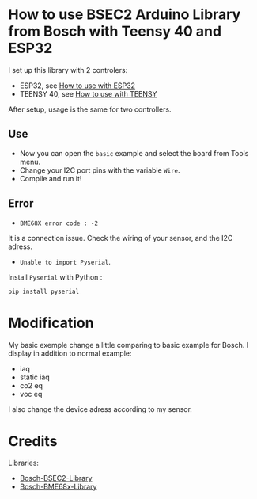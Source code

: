 # How to use BSEC2 Arduino Library from Bosch with Teensy 40 and ESP32

I set up this library with 2 controlers:
* ESP32, see [How to use with ESP32](README_ESP32.md)
* TEENSY 40, see [How to use with TEENSY](README_TEENSY40.md)

After setup, usage is the same for two controllers.

## Use

* Now you can open the `basic` example and select the board from Tools menu.
* Change your I2C port pins with the variable `Wire`.
* Compile and run it!


## Error

* `BME68X error code : -2`

It is a connection issue.
Check the wiring of your sensor, and the I2C adress.

* `Unable to import Pyserial`. 

Install `Pyserial` with Python : 
```
pip install pyserial
```

# Modification

My basic exemple change a little comparing to basic example for Bosch.
I display in addition to normal example:
* iaq
* static iaq
* co2 eq
* voc eq 

I also change the device adress according to my sensor.

# Credits

Libraries:
* [Bosch-BSEC2-Library](https://github.com/BoschSensortec/Bosch-BSEC2-Library)
* [Bosch-BME68x-Library](https://github.com/BoschSensortec/BME68x-Sensor-API)

